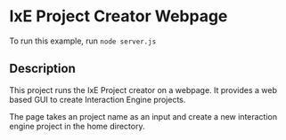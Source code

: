 # IxE Project Creator Webpage

To run this example, run `node server.js`

## Description
This project runs the IxE Project creator on a webpage. It provides a web based GUI to create Interaction Engine projects.

The page takes an project name as an input and create a new interaction engine project in the home directory.
